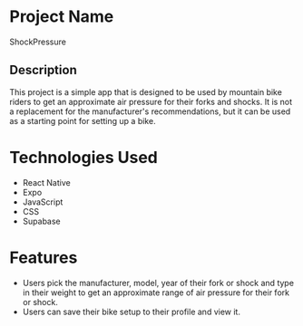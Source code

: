 # Project Name

ShockPressure

## Description

This project is a simple app that is designed to be used by mountain bike riders to get an approximate air pressure for their forks and shocks. It is not a replacement for the manufacturer's recommendations, but it can be used as a starting point for setting up a bike.

# Technologies Used

- React Native
- Expo
- JavaScript
- CSS
- Supabase

# Features

- Users pick the manufacturer, model, year of their fork or shock and type in their weight to get an approximate range of air pressure for their fork or shock.
- Users can save their bike setup to their profile and view it.
